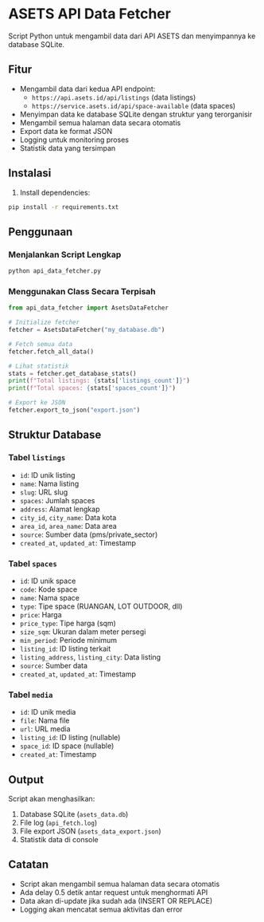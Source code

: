 # ASETS API Data Fetcher

Script Python untuk mengambil data dari API ASETS dan menyimpannya ke database SQLite.

## Fitur

- Mengambil data dari kedua API endpoint:
  - `https://api.asets.id/api/listings` (data listings)
  - `https://service.asets.id/api/space-available` (data spaces)
- Menyimpan data ke database SQLite dengan struktur yang terorganisir
- Mengambil semua halaman data secara otomatis
- Export data ke format JSON
- Logging untuk monitoring proses
- Statistik data yang tersimpan

## Instalasi

1. Install dependencies:
```bash
pip install -r requirements.txt
```

## Penggunaan

### Menjalankan Script Lengkap
```bash
python api_data_fetcher.py
```

### Menggunakan Class Secara Terpisah
```python
from api_data_fetcher import AsetsDataFetcher

# Initialize fetcher
fetcher = AsetsDataFetcher("my_database.db")

# Fetch semua data
fetcher.fetch_all_data()

# Lihat statistik
stats = fetcher.get_database_stats()
print(f"Total listings: {stats['listings_count']}")
print(f"Total spaces: {stats['spaces_count']}")

# Export ke JSON
fetcher.export_to_json("export.json")
```

## Struktur Database

### Tabel `listings`
- `id`: ID unik listing
- `name`: Nama listing
- `slug`: URL slug
- `spaces`: Jumlah spaces
- `address`: Alamat lengkap
- `city_id`, `city_name`: Data kota
- `area_id`, `area_name`: Data area
- `source`: Sumber data (pms/private_sector)
- `created_at`, `updated_at`: Timestamp

### Tabel `spaces`
- `id`: ID unik space
- `code`: Kode space
- `name`: Nama space
- `type`: Tipe space (RUANGAN, LOT OUTDOOR, dll)
- `price`: Harga
- `price_type`: Tipe harga (sqm)
- `size_sqm`: Ukuran dalam meter persegi
- `min_period`: Periode minimum
- `listing_id`: ID listing terkait
- `listing_address`, `listing_city`: Data listing
- `source`: Sumber data
- `created_at`, `updated_at`: Timestamp

### Tabel `media`
- `id`: ID unik media
- `file`: Nama file
- `url`: URL media
- `listing_id`: ID listing (nullable)
- `space_id`: ID space (nullable)
- `created_at`: Timestamp

## Output

Script akan menghasilkan:
1. Database SQLite (`asets_data.db`)
2. File log (`api_fetch.log`)
3. File export JSON (`asets_data_export.json`)
4. Statistik data di console

## Catatan

- Script akan mengambil semua halaman data secara otomatis
- Ada delay 0.5 detik antar request untuk menghormati API
- Data akan di-update jika sudah ada (INSERT OR REPLACE)
- Logging akan mencatat semua aktivitas dan error